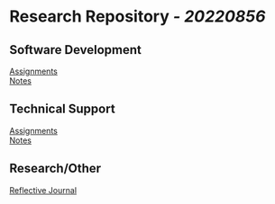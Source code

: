 # **Research Repository** *_- 20220856_*

## Software Development
[Assignments](./Software-Development/Assignments/) <br>
[Notes](./Software-Development/Notes/)


## Technical Support
[Assignments](./Technical-Support/Assignments/) <br>
[Notes](./Technical-Support/Notes/)

## Research/Other
[Reflective Journal](./Software-Development/Reflective-Journal.md/) <br>
